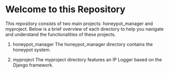# Welcome to this Repository

This repository consists of two main projects: honeypot_manager and myproject. Below is a brief overview of each directory to help you navigate and understand the functionalities of these projects.

1. honeypot_manager
The honeypot_manager directory contains the honeypot system.

2. myproject
The myproject directory features an IP Logger based on the Django framework.